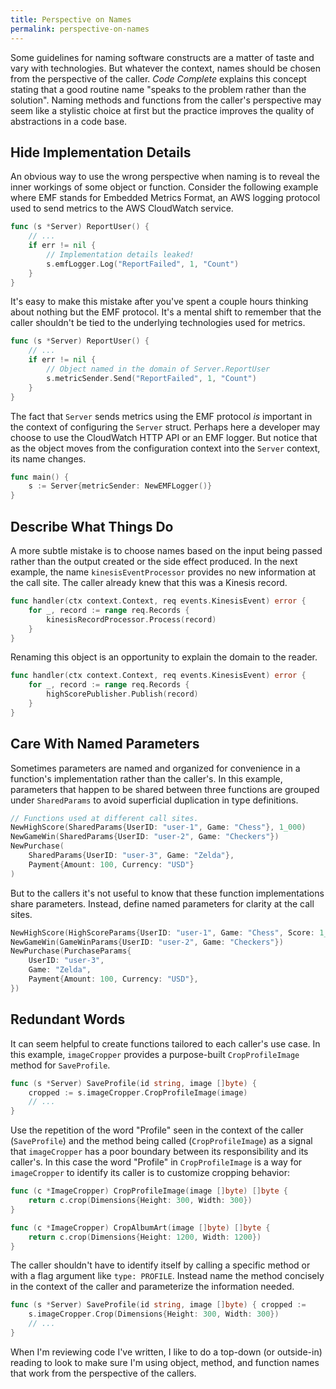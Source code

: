 ```yaml
---
title: Perspective on Names
permalink: perspective-on-names
---
```


Some guidelines for naming software constructs are a matter of taste and vary
with technologies. But whatever the context, names should be chosen from the
perspective of the caller. _Code Complete_ explains this concept stating that a
good routine name "speaks to the problem rather than the solution". Naming
methods and functions from the caller's perspective may seem like a stylistic
choice at first but the practice improves the quality of abstractions in a code
base.

## Hide Implementation Details

An obvious way to use the wrong perspective when naming is to reveal the inner
workings of some object or function. Consider the following example where EMF
stands for Embedded Metrics Format, an AWS logging protocol used to send metrics
to the AWS CloudWatch service.

```go
func (s *Server) ReportUser() {
    // ...
    if err != nil {
        // Implementation details leaked!
        s.emfLogger.Log("ReportFailed", 1, "Count")
    }
}
```

It's easy to make this mistake after you've spent a couple hours thinking about
nothing but the EMF protocol. It's a mental shift to remember that the caller
shouldn't be tied to the underlying technologies used for metrics.

```go
func (s *Server) ReportUser() {
    // ...
    if err != nil {
        // Object named in the domain of Server.ReportUser
        s.metricSender.Send("ReportFailed", 1, "Count")
    }
}
```

The fact that `Server` sends metrics using the EMF protocol _is_ important in
the context of configuring the `Server` struct. Perhaps here a developer may
choose to use the CloudWatch HTTP API or an EMF logger. But notice that as the
object moves from the configuration context into the `Server` context, its name
changes.

```go
func main() {
    s := Server{metricSender: NewEMFLogger()}
}
```

## Describe What Things Do

A more subtle mistake is to choose names based on the input being passed rather
than the output created or the side effect produced. In the next example, the
name `kinesisEventProcessor` provides no new information at the call site. The
caller already knew that this was a Kinesis record.

```go
func handler(ctx context.Context, req events.KinesisEvent) error {
    for _, record := range req.Records {
        kinesisRecordProcessor.Process(record)
    }
}
```

Renaming this object is an opportunity to explain the domain to the reader.

```go
func handler(ctx context.Context, req events.KinesisEvent) error {
    for _, record := range req.Records {
        highScorePublisher.Publish(record)
    }
}
```

## Care With Named Parameters

Sometimes parameters are named and organized for convenience in a function's
implementation rather than the caller's. In this example, parameters that happen
to be shared between three functions are grouped under `SharedParams` to avoid
superficial duplication in type definitions.

```go
// Functions used at different call sites.
NewHighScore(SharedParams{UserID: "user-1", Game: "Chess"}, 1_000)
NewGameWin(SharedParams{UserID: "user-2", Game: "Checkers"})
NewPurchase(
    SharedParams{UserID: "user-3", Game: "Zelda"}, 
    Payment{Amount: 100, Currency: "USD"}
)

```

But to the callers it's not useful to know that these function implementations
share parameters. Instead, define named parameters for clarity at the call
sites.

```go
NewHighScore(HighScoreParams{UserID: "user-1", Game: "Chess", Score: 1_000})
NewGameWin(GameWinParams{UserID: "user-2", Game: "Checkers"})
NewPurchase(PurchaseParams{
    UserID: "user-3",
    Game: "Zelda",
    Payment{Amount: 100, Currency: "USD"},
}) 
```

## Redundant Words

It can seem helpful to create functions tailored to each caller's use case. In
this example, `imageCropper` provides a purpose-built `CropProfileImage` method
for `SaveProfile`.

```go
func (s *Server) SaveProfile(id string, image []byte) {
    cropped := s.imageCropper.CropProfileImage(image)
    // ...
}
```

Use the repetition of the word "Profile" seen in the context of the caller
(`SaveProfile`) and the method being called (`CropProfileImage`) as a signal
that `imageCropper` has a poor boundary between its responsibility and its
caller's. In this case the word "Profile" in `CropProfileImage` is a way for
`imageCropper` to identify its caller is to customize cropping behavior:

```go
func (c *ImageCropper) CropProfileImage(image []byte) []byte {
    return c.crop(Dimensions{Height: 300, Width: 300})
}

func (c *ImageCropper) CropAlbumArt(image []byte) []byte {
    return c.crop(Dimensions{Height: 1200, Width: 1200})
}
```

The caller shouldn't have to identify itself by calling a specific method or
with a flag argument like `type: PROFILE`. Instead name the method concisely in
the context of the caller and parameterize the information needed.

```go
func (s *Server) SaveProfile(id string, image []byte) { cropped :=
    s.imageCropper.Crop(Dimensions{Height: 300, Width: 300})
    // ...
}
```

When I'm reviewing code I've written, I like to do a top-down (or outside-in)
reading to look to make sure I'm using object, method, and function names that
work from the perspective of the callers.
